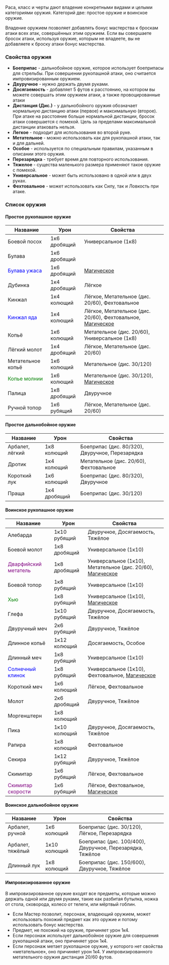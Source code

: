 Раса, класс и черты дают владение конкретными видами и целыми категориями оружия. Категорий две: простое оружие и воинское оружие.

Владение оружием позволяет добавлять бонус мастерства к броскам атаки всех атак, совершённых этим оружием. Если вы совершаете бросок атаки, используя оружие, которым не владеете, вы не добавляете к броску атаки бонус мастерства.

### Свойства оружия
- **Боеприпас** - дальнобойное оружие, которое использует боеприпасы для стрельбы. При совершении рукопашной атаки, оно считается импровизированным оружием.
- **Двуручное** - нужно держать двумя руками.
- **Досягаемость** - добавляет 5 футов к расстоянию, на котором вы можете совершать этим оружием атаки, а также провоцированные атаки
- **Дистанция (Дис.)** - у дальнобойного оружия обозначает нормальную дистанцию атаки (первое) и максимальную (второе). При атаке на расстояние больше нормальной дистанции, бросок атаки совершается с помехой. Цель за пределами максимальной дистанции атаковать нельзя.
- **Легкое** - подходит для использования во второй руке.
- **Метательное** - можно использовать как для рукопашной атаки, так и для дальней.
- **Особое** - используется по специальным правилам, указанным в описании этого оружия.
- **Перезарядка** - требует время для повторного использования.
- **Тяжелое** - существа маленького размера применяют такое оружие с помехой.
- **Универсальное** - может быть использовано в одной или в двух руках.
- **Фехтовальное** - может использовать как Силу, так и Ловкость при атаке.

### Список оружия
#### Простое рукопашное оружие 
| Название                                       | Урон         | Свойства                                                                                        |
| ---------------------------------------------- | ------------ | ----------------------------------------------------------------------------------------------- |
| Боевой посох                                   | 1к6 дробящий | Универсальное (1к8)                                                                             |
| Булава                                         | 1к6 дробящий |                                                                                                 |
| <span style="color: blue">Булава ужаса</span>  | 1к6 дробящий | [Магическое](</Правила/Предметы/Булава ужаса.md>)                                               |
| Дубинка                                        | 1к4 дробящий | Лёгкое                                                                                          |
| Кинжал                                         | 1к4 колющий  | Лёгкое, Метательное (дис. 20/60), Фехтовальное                                                  |
| <span style="color: blue">Кинжал яда</span>    | 1к4 колющий  | Лёгкое, Метательное (дис. 20/60), Фехтовальное, [Магическое](</Правила/Предметы/Кинжал яда.md>) |
| Копьё                                          | 1к6 колющий  | Метательное (дис. 20/60), Универсальное (1к8)                                                   |
| Лёгкий молот                                   | 1к4 дробящий | Лёгкое, Метательное (дис. 20/60)                                                                |
| Метательное копьё                              | 1к6 колющий  | Метательное (дис. 30/120)                                                                       |
| <span style="color: green">Копье молнии</span> | 1к6 колющий  | Метательное (дис. 30/120), [Магическое](</Правила/Предметы/Копье молнии.md>)                    |
| Палица                                         | 1к8 дробящий | Двуручное                                                                                       |
| Ручной топор                                   | 1к6 рубящий  | Лёгкое, Метательное (дис. 20/60)                                                                |

#### Простое дальнобойное оружие 
| Название        | Урон         | Свойства                                        |
| --------------- | ------------ | ----------------------------------------------- |
| Арбалет, лёгкий | 1к8 колющий  | Боеприпас (дис. 80/320), Двуручное, Перезарядка |
| Дротик          | 1к4 колющий  | Метательное (дис. 20/60), Фехтовальное          |
| Короткий лук    | 1к6 колющий  | Боеприпас (дис. 80/320), Двуручное              |
| Праща           | 1к4 дробящий | Боеприпас (дис. 30/120)                         |

#### Воинское рукопашное оружие 
| Название                                                | Урон         | Свойства                                                                                                  |
| ------------------------------------------------------- | ------------ | --------------------------------------------------------------------------------------------------------- |
| Алебарда                                                | 1к10 рубящий | Двуручное, Досягаемость, Тяжёлое                                                                          |
| Боевой молот                                            | 1к8 дробящий | Универсальное (1к10)                                                                                      |
| <span style="color: purple">Дварфийский метатель</span> | 1к8 дробящий | Универсальное (1к10), Метательное (дис. 20/60), [Магическое](</Правила/Предметы/Дварфийский метатель.md>) |
| Боевой топор                                            | 1к8 рубящий  | Универсальное (1к10)                                                                                      |
| <span style="color: green">Хью</span>                   | 1к8 рубящий  | Универсальное (1к10), [Магическое](</Правила/Предметы/Хью.md>)                                            |
| Глефа                                                   | 1к10 рубящий | Двуручное, Досягаемость, Тяжёлое                                                                          |
| Двуручный меч                                           | 2к6 рубящий  | Двуручное, Тяжёлое                                                                                        |
| Длинное копьё                                           | 1к12 колющий | Досягаемость, Особое                                                                                      |
| Длинный меч                                             | 1к8 рубящий  | Универсальное (1к10)                                                                                      |
| <span style="color: blue">Солнечный клинок</span>       | 1к8 рубящий  | Универсальное (1к10), Фехтовальное, [Магическое](</Правила/Предметы/Солнечный клинок.md>)                 |
| Короткий меч                                            | 1к6 колющий  | Лёгкое, Фехтовальное                                                                                      |
| Молот                                                   | 2к6 дробящий | Двуручное, Тяжёлое                                                                                        |
| Моргенштерн                                             | 1к8 колющий  |                                                                                                           |
| Пика                                                    | 1к10 колющий | Двуручное, Досягаемость, Тяжёлое                                                                          |
| Рапира                                                  | 1к8 колющий  | Фехтовальное                                                                                              |
| Секира                                                  | 1к12 рубящий | Двуручное, Тяжёлое                                                                                        |
| Скимитар                                                | 1к6 рубящий  | Лёгкое, Фехтовальное                                                                                      |
| <span style="color: purple">Скимитар скорости</span>    | 1к6 рубящий  | Лёгкое, Фехтовальное, [Магическое](</Правила/Предметы/Скимитар скорости.md>)                              |

#### Воинское дальнобойное оружие 
| Название         | Урон         | Свойства                                                  |
| ---------------- | ------------ | --------------------------------------------------------- |
| Арбалет, ручной  | 1к6 колющий  | Боеприпас (дис. 30/120), Лёгкое, Перезарядка              |
| Арбалет, тяжёлый | 1к10 колющий | Боеприпас (дис. 100/400), Двуручное, Перезарядка, Тяжёлое |
| Длинный лук      | 1к8 колющий  | Боеприпас (дис. 150/600), Двуручное, Тяжёлое              |

#### Импровизированное оружие
В импровизированное оружие входят все предметы, которые можно держать одной или двумя руками, такие как разбитая бутылка, ножка от стола, сковорода, колесо от телеги, или мёртвый гоблин.

- Если Мастер позволит, персонаж, владеющий оружием, может использовать похожий предмет как это оружие и потому использовать бонус мастерства.
- Предмет, не похожий на оружие, причиняет урон 1к4. 
- Если персонаж использует дальнобойное оружие для совершения рукопашной атаки, оно причиняет урон 1к4.
- Если персонаж метает рукопашное оружие, у которого нет свойства «метательное», оно причиняет урон 1к4. У импровизированного метательного оружия дистанция 20/60 футов.
